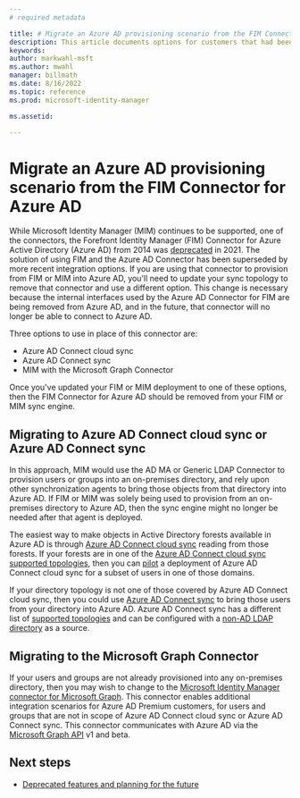 ```yaml
---
# required metadata

title: # Migrate an Azure AD provisioning scenario from the FIM Connector for Azure AD to Azure AD Connect or MIM Graph connector | Microsoft Docs
description: This article documents options for customers that had been using the FIM Connector for Azure AD.
keywords:
author: markwahl-msft
ms.author: mwahl
manager: billmath
ms.date: 8/16/2022
ms.topic: reference
ms.prod: microsoft-identity-manager

ms.assetid:

---
```


# Migrate an Azure AD provisioning scenario from the FIM Connector for Azure AD

While Microsoft Identity Manager (MIM) continues to be supported, one of the connectors, the Forefront Identity Manager (FIM) Connector for Azure Active Directory (Azure AD) from 2014 was [deprecated](microsoft-identity-manager-2016-deprecated-features.md) in 2021.  The solution of using FIM and the Azure AD Connector has been superseded by more recent integration options.  If you are using that connector to provision from FIM or MIM into Azure AD, you'll need to update your sync topology to remove that connector and use a different option.  This change is necessary because the internal interfaces used by the Azure AD Connector for FIM are being removed from Azure AD, and in the future, that connector will no longer be able to connect to Azure AD.

Three options to use in place of this connector are:

* Azure AD Connect cloud sync
* Azure AD Connect sync
* MIM with the Microsoft Graph Connector

Once you've updated your FIM or MIM deployment to one of these options, then the FIM Connector for Azure AD should be removed from your FIM or MIM sync engine.  

## Migrating to Azure AD Connect cloud sync or Azure AD Connect sync

In this approach, MIM would use the AD MA or Generic LDAP Connector to provision users or groups into an on-premises directory, and rely upon other synchronization agents to bring those objects from that directory into Azure AD.  If FIM or MIM was solely being used to provision from an on-premises directory to Azure AD, then the sync engine might no longer be needed after that agent is deployed.

The easiest way to make objects in Active Directory forests available in Azure AD is through [Azure AD Connect cloud sync](/active-directory/cloud-sync/what-is-cloud-sync) reading from those forests.  If your forests are in one of the [Azure AD Connect cloud sync supported topologies](/azure/active-directory/cloud-sync/plan-cloud-sync-topologies), then you can [pilot](/azure/active-directory/cloud-sync/tutorial-pilot-aadc-aadccp) a deployment of Azure AD Connect cloud sync for a subset of users in one of those domains.

If your directory topology is not one of those covered by Azure AD Connect cloud sync, then you could use [Azure AD Connect sync](/azure/active-directory/hybrid/how-to-connect-install-roadmap) to bring those users from your directory into Azure AD.  Azure AD Connect sync has a different list of [supported topologies](/azure/active-directory/hybrid/plan-connect-topologies) and can be configured with a [non-AD LDAP directory](/azure/active-directory/fundamentals/sync-ldap) as a source.

## Migrating to the Microsoft Graph Connector

If your users and groups are not already provisioned into any on-premises directory, then you may wish to change to the [Microsoft Identity Manager connector for Microsoft Graph](microsoft-identity-manager-2016-connector-graph.md).  This connector enables additional integration scenarios for Azure AD Premium customers, for users and groups that are not in scope of Azure AD Connect cloud sync or Azure AD Connect sync.  This connector communicates with Azure AD via the [Microsoft Graph API](https://developer.microsoft.com/en-us/graph/) v1 and beta.

## Next steps

* [Deprecated features and planning for the future](microsoft-identity-manager-2016-deprecated-features.md)
